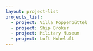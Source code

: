 ```yaml
---
layout: project-list
projects_list:
  - project: Villa Poppenbüttel
  - project: Ship Broker
  - project: Military Museum
  - project: Loft Hoheluft
---
```



